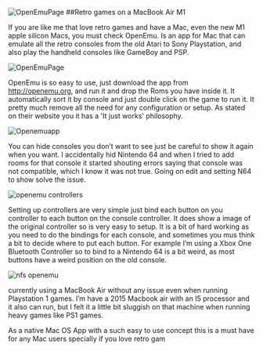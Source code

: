 ![OpenEmuPage](https://i.ibb.co/nsCnXFt/Screen-Shot-2021-10-02-at-10-33-07-PM.png)
##Retro games on a MacBook Air M1

If you are like me that love retro games and have a Mac, even the new M1 apple silicon Macs, you must check OpenEmu. Is an app for Mac that can emulate all the retro consoles from the old Atari to Sony Playstation, and also play the handheld consoles like GameBoy and PSP.

![OpenEmuPage](https://i.ibb.co/8NS46NF/Screen-Shot-2021-10-02-at-7-05-27-PM.png)

OpenEmu is so easy to use, just download the app from http://openemu.org, and run it and drop the Roms you have inside it. It automatically sort it by console and just double click on the game to run it. It pretty much remove all the need for any configuration or setup. As stated on their website you it has a 'It just works' philosophy.

![Openemuapp](https://i.ibb.co/sgQd6df/Screen-Shot-2021-10-02-at-7-16-09-PM.png)

You can hide consoles you don’t want to see just be careful to show it again when you want. I accidentally hid Nintendo 64 and when I tried to add rooms for that console it started shouting errors saying that console was not compatible, which I know it was not true. Going on edit and setting N64 to show solve the issue.

![openemu controllers](https://i.ibb.co/YQ7sj40/Screen-Shot-2021-10-02-at-7-15-46-PM.png)

Setting up controllers are very simple just bind each button on you controller to each button on the console controller. It does show a image of the original controller so is very easy to setup. It is a bit of hard working as you need to do the bindings for each console, and sometimes you mus think a bit to decide where to put each button. For example I’m using a Xbox One Bluetooth Controller so to bind to a Nintendo 64 is a bit weird, as most buttons have a weird position on the old console.

![nfs openemu](https://i.ibb.co/syWrfNK/Screen-Shot-2021-10-02-at-7-15-38-PM.png)

currently using a MacBook Air without any issue even when running Playstation 1 games. I’m have a 2015 Macbook air with an I5 processor and it also can run, but I felt it a little bit sluggish on that machine when running heavy games like PS1 games. 

As a native Mac OS App with a such easy to use concept this is a must have for any Mac users specially if you love retro gam